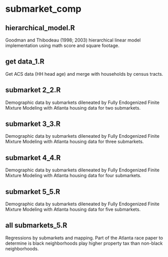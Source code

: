 # submarket_comp 

## hierarchical_model.R
Goodman and Thibodeau (1998; 2003) hierarchical linear model implementation using math score and square footage. 

## get data_1.R 
Get ACS data (HH head age) and merge with households by census tracts. 

## submarket 2_2.R
Demographic data by submarkets dileneated by Fully Endogenized Finite Mixture Modeling with Atlanta housing data for two submarkets. 

## submarket 3_3.R
Demographic data by submarkets dileneated by Fully Endogenized Finite Mixture Modeling with Atlanta housing data for three submarkets. 

## submarket 4_4.R
Demographic data by submarkets dileneated by Fully Endogenized Finite Mixture Modeling with Atlanta housing data for four submarkets. 

## submarket 5_5.R
Demographic data by submarkets dileneated by Fully Endogenized Finite Mixture Modeling with Atlanta housing data for five submarkets.

## all submarkets_5.R 
Regressions by submarkets and mapping. Part of the Atlanta race paper to determine is black neighborhoods play higher property tax than non-black neighborhoods. 
